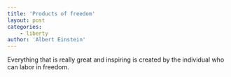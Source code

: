 ```yaml
---
title: 'Products of freedom'
layout: post
categories:
    - liberty
author: 'Albert Einstein'
---
```


Everything that is really great and inspiring is created by the individual who can labor in freedom.